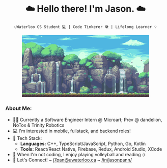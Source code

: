 <h1 align="center"> ☁️ Hello there! I'm Jason. ☁️ </h1>
 
<div align="center">

`uWaterloo CS Student 💻 | Code Tinkerer 🛠 | Lifelong Learner 💡`

<img src="./waterfall.gif" alt="waterfall-pixelart-bg" width="400px"/>
</div>

<h3 align="left"> <b> About Me:</b> </h3>

- 👨‍💻 Currently a Software Engineer Intern @ Microart; Prev @ dandelion, NoTox & Trinity Robotics
- 💻 I'm interested in mobile, fullstack, and backend roles!
- 🥞 Tech Stack:
  - **Languages:** C++, TypeScript/JavaScript, Python, Go, Kotlin
  - **Tools:** React/React Native, Firebase, Redux, Android Studio, XCode
- 🌱 When I'm not coding, I enjoy playing volleyball and reading :)
- 🚀 Let's Connect! ~ <j7pan@uwaterloo.ca> ~ [/in/jasonpann/](https://www.linkedin.com/in/jasonpann)

